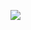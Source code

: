 ![](https://www.organism.earth/library/docs/paolo-soleri/arcology-stonebow-2.webp)

<!--
- ⚡ GNU!
-->
